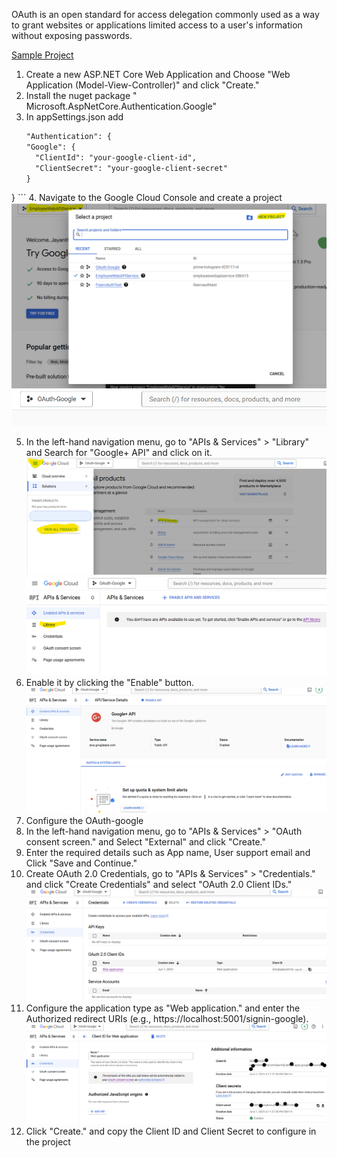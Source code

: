 OAuth is an open standard for access delegation commonly used as a way to grant websites or applications limited access to a user's information without exposing passwords. 

[Sample Project](Oauth-Google/)

1. Create a new ASP.NET Core Web Application and Choose "Web Application (Model-View-Controller)" and click "Create."
2. Install the nuget package " Microsoft.AspNetCore.Authentication.Google"
3. In appSettings.json add
    ```markdown
    "Authentication": {
    "Google": {
      "ClientId": "your-google-client-id",
      "ClientSecret": "your-google-client-secret"
    }
  }
    ```
4. Navigate to the Google Cloud Console and create a project
    ![project](../images/project.png)
    ![project-select](../images/project-select.png)

5. In the left-hand navigation menu, go to "APIs & Services" > "Library" and Search for "Google+ API" and click on it.
    ![Services](../images/Services.png)
    ![library](../images//library.png)
6. Enable it by clicking the "Enable" button.
    ![google-api-enabled](../images//google-api-enabled.png)
7. Configure the OAuth-google
8. In the left-hand navigation menu, go to "APIs & Services" > "OAuth consent screen." and Select "External" and click "Create."
9. Enter the required details such as App name, User support email and Click "Save and Continue."
10. Create OAuth 2.0 Credentials, go to "APIs & Services" > "Credentials." and click "Create Credentials" and select "OAuth 2.0 Client IDs."
    ![credentials](../images/credentials.png)
11. Configure the application type as "Web application." and enter the Authorized redirect URIs (e.g., https://localhost:5001/signin-google).
    ![clientid-secret](../images/clientid-secret.png)
12. Click "Create." and copy the Client ID and Client Secret to configure in the project

